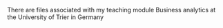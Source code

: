 There are files associated with my teaching module Business analytics at the University of Trier in Germany
